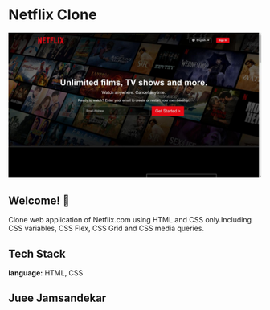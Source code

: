 # Netflix Clone  

![Design preview of Netflix Clone](./design/desktop-design.jpg)

## Welcome! 👋

Clone web application of Netflix.com using HTML and CSS only.Including CSS variables, CSS Flex, CSS Grid and CSS media queries.
## Tech Stack
**language:** HTML, CSS
## Juee Jamsandekar

